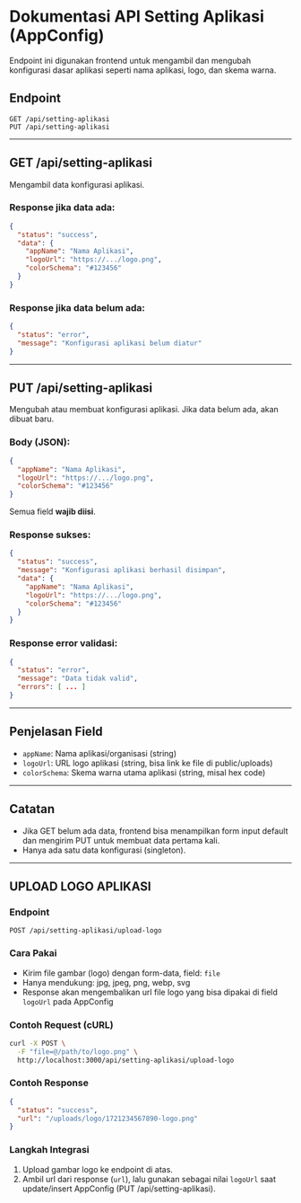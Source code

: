 # Dokumentasi API Setting Aplikasi (AppConfig)

Endpoint ini digunakan frontend untuk mengambil dan mengubah konfigurasi dasar aplikasi seperti nama aplikasi, logo, dan skema warna.

## Endpoint

```
GET /api/setting-aplikasi
PUT /api/setting-aplikasi
```

---

## GET /api/setting-aplikasi
Mengambil data konfigurasi aplikasi.

### Response jika data ada:
```json
{
  "status": "success",
  "data": {
    "appName": "Nama Aplikasi",
    "logoUrl": "https://.../logo.png",
    "colorSchema": "#123456"
  }
}
```

### Response jika data belum ada:
```json
{
  "status": "error",
  "message": "Konfigurasi aplikasi belum diatur"
}
```

---

## PUT /api/setting-aplikasi
Mengubah atau membuat konfigurasi aplikasi. Jika data belum ada, akan dibuat baru.

### Body (JSON):
```json
{
  "appName": "Nama Aplikasi",
  "logoUrl": "https://.../logo.png",
  "colorSchema": "#123456"
}
```

Semua field **wajib diisi**.

### Response sukses:
```json
{
  "status": "success",
  "message": "Konfigurasi aplikasi berhasil disimpan",
  "data": {
    "appName": "Nama Aplikasi",
    "logoUrl": "https://.../logo.png",
    "colorSchema": "#123456"
  }
}
```

### Response error validasi:
```json
{
  "status": "error",
  "message": "Data tidak valid",
  "errors": [ ... ]
}
```

---

## Penjelasan Field
- `appName`: Nama aplikasi/organisasi (string)
- `logoUrl`: URL logo aplikasi (string, bisa link ke file di public/uploads)
- `colorSchema`: Skema warna utama aplikasi (string, misal hex code)

---

## Catatan
- Jika GET belum ada data, frontend bisa menampilkan form input default dan mengirim PUT untuk membuat data pertama kali.
- Hanya ada satu data konfigurasi (singleton). 

---

## UPLOAD LOGO APLIKASI

### Endpoint
```
POST /api/setting-aplikasi/upload-logo
```

### Cara Pakai
- Kirim file gambar (logo) dengan form-data, field: `file`
- Hanya mendukung: jpg, jpeg, png, webp, svg
- Response akan mengembalikan url file logo yang bisa dipakai di field `logoUrl` pada AppConfig

### Contoh Request (cURL)
```bash
curl -X POST \
  -F "file=@/path/to/logo.png" \
  http://localhost:3000/api/setting-aplikasi/upload-logo
```

### Contoh Response
```json
{
  "status": "success",
  "url": "/uploads/logo/1721234567890-logo.png"
}
```

### Langkah Integrasi
1. Upload gambar logo ke endpoint di atas.
2. Ambil url dari response (`url`), lalu gunakan sebagai nilai `logoUrl` saat update/insert AppConfig (PUT /api/setting-aplikasi). 